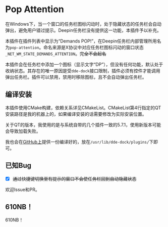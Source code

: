 # Pop Attention

在Windows下，当一个窗口的任务栏图标闪动时，处于隐藏状态的任务栏会自动弹出，避免用户错过提示。Deepin任务栏没有提供这一功能，本插件予以补充。

本插件在插件列表中显示为“Demands POP!”，在Deepin任务栏内部管理所用名为`pop-attention`。命名来源是X协议中对应任务栏图标闪动的窗口状态`_NET_WM_STATE_DEMANDS_ATTENTION`。~~完全不会起名~~

本插件会在任务栏中添加一个图标（显示文字“DP”），但没有任何功能，默认处于收纳状态。其存在的唯一原因是受`dde-dock`接口限制，插件必须有控件才能调用弹出任务栏。插件可以禁用，禁用时移除图标，且不会自动弹出任务栏。

## 编译安装

本插件使用CMake构建，依赖关系详见CMakeList。CMakeList第4行指定的QT安装路径是我的机器上的，如果编译安装的话需要修改为实际安装位置。

关于QT的版本，我使用的是与系统自带的几个插件一致的5.7.1，使用新版本可能会导致加载失败。

我也会在[GitHub上](https://github.com/ScNM/pop-attention/releases)提供一份编译好的，放在`/usr/lib/dde-dock/plugins/`下即可。

## 已知Bug

- [x] ~~通过快捷键切换至有提示的窗口不会使任务栏回到自动隐藏状态~~

欢迎Issue和PR。

## 610NB！

610NB！